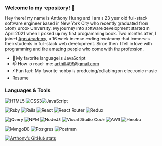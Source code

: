 ### Welcome to my repository! 👋

Hey there! my name is Anthony Huang and I am a 23 year old full-stack software engineer based in New York City who recently graduated from Stony Brook University. My journey into 
software development started in April 2021 when I picked up my first programming book. Two months after, I joined [App Academy](https://www.appacademy.io/course/app-academy-open), a 16 week
intense coding bootcamp that immerses their students in full-stack web development. Since then, I fell in love with programming and the amazing 
people who come with the profession. 

- 🔭 My favorite language is JavaScript
- 📫 How to reach me: anthill499@gmail.com
- ⚡ Fun fact: My favorite hobby is producing/collabing on electronic music
- [Resume](https://docs.google.com/document/d/1IcUP_hw8gasDm-8DZ1H6exlFt8lFD2DxxZ9ycyYk0To/edit?usp=sharing)

### Languages & Tools
![HTML5](https://img.shields.io/badge/html5-%23E34F26.svg?style=for-the-badge&logo=html5&logoColor=white)
![CSS3](https://img.shields.io/badge/css3-%231572B6.svg?style=for-the-badge&logo=css3&logoColor=white)![JavaScript](https://img.shields.io/badge/javascript-%23323330.svg?style=for-the-badge&logo=javascript&logoColor=%23F7DF1E) 

![Ruby](https://img.shields.io/badge/ruby-%23CC342D.svg?style=for-the-badge&logo=ruby&logoColor=white) 
![Rails](https://img.shields.io/badge/rails-%23CC0000.svg?style=for-the-badge&logo=ruby-on-rails&logoColor=white)
![React](https://img.shields.io/badge/react-%2320232a.svg?style=for-the-badge&logo=react&logoColor=%2361DAFB)
![React Router](https://img.shields.io/badge/React_Router-CA4245?style=for-the-badge&logo=react-router&logoColor=white)
![Redux](https://img.shields.io/badge/redux-%23593d88.svg?style=for-the-badge&logo=redux&logoColor=white)

![jQuery](https://img.shields.io/badge/jquery-%230769AD.svg?style=for-the-badge&logo=jquery&logoColor=white)
![NPM](https://img.shields.io/badge/NPM-%23000000.svg?style=for-the-badge&logo=npm&logoColor=white)
![NodeJS](https://img.shields.io/badge/node.js-6DA55F?style=for-the-badge&logo=node.js&logoColor=white)
![Visual Studio Code](https://img.shields.io/badge/Visual%20Studio%20Code-0078d7.svg?style=for-the-badge&logo=visual-studio-code&logoColor=white)
![AWS](https://img.shields.io/badge/AWS-%23FF9900.svg?style=for-the-badge&logo=amazon-aws&logoColor=white)
![Heroku](https://img.shields.io/badge/heroku-%23430098.svg?style=for-the-badge&logo=heroku&logoColor=white)

![MongoDB](https://img.shields.io/badge/MongoDB-%234ea94b.svg?style=for-the-badge&logo=mongodb&logoColor=white)
![Postgres](https://img.shields.io/badge/postgres-%23316192.svg?style=for-the-badge&logo=postgresql&logoColor=white)
![Postman](https://img.shields.io/badge/Postman-FF6C37?style=for-the-badge&logo=postman&logoColor=white)

[![Anthony's GitHub stats](https://github-readme-stats.vercel.app/api?username=anthill499&border_radius=8px&text_color=931607&title_color=931607&bg_color=FFF8F7&border_color=FF6752&show_icons)](https://github.com/anthill499/github-readme-stats)
